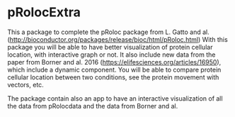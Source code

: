 # pRolocExtra
This a package to complete the pRoloc package from L. Gatto and al. (http://bioconductor.org/packages/release/bioc/html/pRoloc.html) 
With this package you will be able to have better visualization of protein cellular location, with interactive graph or not. 
It also include new data from the paper from Borner and al. 2016 (https://elifesciences.org/articles/16950), which include a dynamic component. 
You will be able to compare protein cellular location between two conditions, see the protein movement with vectors, etc.

The package contain also an app to have an interactive visualization of all the data from pRolocdata and the data from Borner and al.
